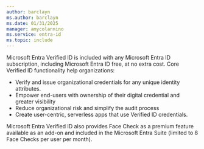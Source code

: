 ```yaml
---
author: barclayn
ms.author: barclayn
ms.date: 01/31/2025
manager: amycolannino
ms.service: entra-id
ms.topic: include
---
```


Microsoft Entra Verified ID is included with any Microsoft Entra ID subscription, including Microsoft Entra ID free, at no extra cost. Core Verified ID functionality help organizations:

- Verify and issue organizational credentials for any unique identity attributes.
- Empower end-users with ownership of their digital credential and greater visibility
- Reduce organizational risk and simplify the audit process
- Create user-centric, serverless apps that use Verified ID credentials.

Microsoft Entra Verified ID also provides Face Check as a premium feature available as an add-on and included in the Microsoft Entra Suite (limited to 8 Face Checks per user per month).